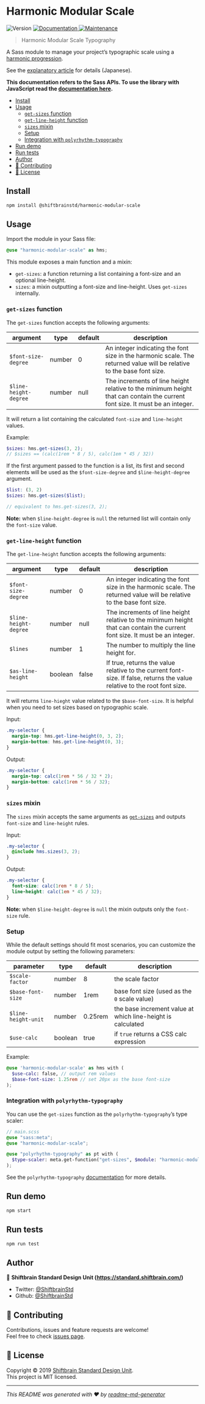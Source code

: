 # Harmonic Modular Scale

<p>
  <img alt="Version" src="https://img.shields.io/badge/version-1.0.0-blue.svg?cacheSeconds=2592000" />
  <a href="https://github.com/ShiftbrainStd/harmonic-modular-scale#readme" target="_blank">
    <img alt="Documentation" src="https://img.shields.io/badge/documentation-yes-brightgreen.svg" />
  </a>
  <a href="https://github.com/ShiftbrainStd/harmonic-modular-scale/graphs/commit-activity" target="_blank">
    <img alt="Maintenance" src="https://img.shields.io/badge/Maintained%3F-yes-green.svg" />
  </a>
</p>

> Harmonic Modular Scale Typography

A Sass module to manage your project’s typographic scale using a [harmonic progression](<https://en.wikipedia.org/wiki/Harmonic_progression_(mathematics)>).

See the [explanatory article](https://standard.shiftbrain.com/blog/harmonious-proportions-in-type-sizes) for details (Japanese).

**This documentation refers to the Sass APIs. To use the library with JavaScript read the [documentation here](docs/javascript-api.md).**

<!-- TOC -->

- [Install](#install)
- [Usage](#usage)
  - [`get-sizes` function](#get-sizes-function)
  - [`get-line-height` function](#get-line-height-function)
  - [`sizes` mixin](#sizes-mixin)
  - [Setup](#setup)
  - [Integration with `polyrhythm-typography`](#integration-with-polyrhythm-typography)
- [Run demo](#run-demo)
- [Run tests](#run-tests)
- [Author](#author)
- [🤝 Contributing](#🤝-contributing)
- [📝 License](#📝-license)

<!-- /TOC -->

## Install

```sh
npm install @shiftbrainstd/harmonic-modular-scale
```

## Usage

Import the module in your Sass file:

```scss
@use "harmonic-modular-scale" as hms;
```

This module exposes a main function and a mixin:

- `get-sizes`: a function returning a list containing a font-size and an optional line-height.
- `sizes`: a mixin outputting a font-size and line-height. Uses `get-sizes` internally.

### `get-sizes` function

The `get-sizes` function accepts the following arguments:

| argument              | type   | default | description                                                                                                                 |
| --------------------- | ------ | ------- | --------------------------------------------------------------------------------------------------------------------------- |
| `$font-size-degree`   | number | 0       | An integer indicating the font size in the harmonic scale. The returned value will be relative to the base font size.       |
| `$line-height-degree` | number | null    | The increments of line height relative to the minimum height that can contain the current font size. It must be an integer. |

It will return a list containing the calculated `font-size` and `line-height` values.

Example:

```scss
$sizes: hms.get-sizes(3, 2);
// $sizes == (calc(1rem * 8 / 5), calc(1em * 45 / 32))
```

If the first argument passed to the function is a list, its first and second elements will be used as the `$font-size-degree` and `$line-height-degree` argument.

```scss
$list: (3, 2)
$sizes: hms.get-sizes($list);

// equivalent to hms.get-sizes(3, 2);
```

**Note:** when `$line-height-degree` is `null` the returned list will contain only the `font-size` value.

### `get-line-height` function

The `get-line-height` function accepts the following arguments:

| argument              | type    | default | description                                                                                                                 |
| --------------------- | ------- | ------- | --------------------------------------------------------------------------------------------------------------------------- |
| `$font-size-degree`   | number  | 0       | An integer indicating the font size in the harmonic scale. The returned value will be relative to the base font size.       |
| `$line-height-degree` | number  | null    | The increments of line height relative to the minimum height that can contain the current font size. It must be an integer. |
| `$lines`              | number  | 1       | The number to multiply the line height for.                                                                                 |
| `$as-line-height`     | boolean | false   | If true, returns the value relative to the current font-size. If false, returns the value relative to the root font size.   |

It will returns `line-hieght` value related to the `$base-font-size`. It is helpful when you need to set sizes based on typographic scale.

Input:

```scss
.my-selector {
  margin-top: hms.get-line-height(0, 3, 2);
  margin-bottom: hms.get-line-height(0, 3);
}
```

Output:

```scss
.my-selector {
  margin-top: calc(1rem * 56 / 32 * 2);
  margin-bottom: calc(1rem * 56 / 32);
}
```

### `sizes` mixin

The `sizes` mixin accepts the same arguments as [`get-sizes`](#get-sizes) and outputs `font-size` and `line-height` rules.

Input:

```scss
.my-selector {
  @include hms.sizes(3, 2);
}
```

Output:

```css
.my-selector {
  font-size: calc(1rem * 8 / 5);
  line-height: calc(1em * 45 / 32);
}
```

**Note:** when `$line-height-degree` is `null` the mixin outputs only the `font-size` rule.

### Setup

While the default settings should fit most scenarios, you can customize the module output by setting the following parameters:

| parameter           | type    | default | description                                                 |
| ------------------- | ------- | ------- | ----------------------------------------------------------- |
| `$scale-factor`     | number  | 8       | the scale factor                                            |
| `$base-font-size`   | number  | 1rem    | base font size (used as the `0` scale value)                |
| `$line-height-unit` | number  | 0.25rem | the base increment value at which line-height is calculated |
| `$use-calc`         | boolean | true    | if `true` returns a CSS calc expression                     |

Example:

```scss
@use 'harmonic-modular-scale' as hms with (
  $use-calc: false, // output rem values
  $base-font-size: 1.25rem // set 20px as the base font-size
);
```

### Integration with `polyrhythm-typography`

You can use the `get-sizes` function as the `polyrhythm-typography`’s type scaler:

```scss
// main.scss
@use "sass:meta";
@use "harmonic-modular-scale";

@use "polyrhythm-typography" as pt with (
  $type-scaler: meta.get-function("get-sizes", $module: "harmonic-modular-scale")
);
```

See the `polyrhythm-typography` [documentation](https://github.com/ShiftbrainStd/polyrhythm-typography#use-a-custom-type-scaler-calculator) for more details.

## Run demo

```sh
npm start
```

## Run tests

```sh
npm run test
```

## Author

👤 **Shiftbrain Standard Design Unit (https://standard.shiftbrain.com/)**

- Twitter: [@ShiftbrainStd](https://twitter.com/ShiftbrainStd)
- Github: [@ShiftbrainStd](https://github.com/ShiftbrainStd)

## 🤝 Contributing

Contributions, issues and feature requests are welcome!<br />Feel free to check [issues page](https://github.com/ShiftbrainStd/harmonic-modular-scale/issues).

## 📝 License

Copyright © 2019 [Shiftbrain Standard Design Unit](https://standard.shiftbrain.com/).<br />This project is MIT licensed.

---

_This README was generated with ❤️ by [readme-md-generator](https://github.com/kefranabg/readme-md-generator)_
